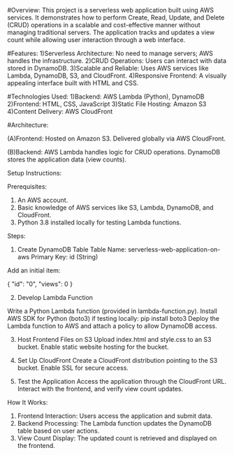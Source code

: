 #Overview:
This project is a serverless web application built using AWS services. It demonstrates how to perform Create, Read, Update, and Delete (CRUD) operations in a scalable and cost-effective manner without managing traditional servers. The application tracks and updates a view count while allowing user interaction through a web interface.

#Features:
1)Serverless Architecture: No need to manage servers; AWS handles the infrastructure.
2)CRUD Operations: Users can interact with data stored in DynamoDB.
3)Scalable and Reliable: Uses AWS services like Lambda, DynamoDB, S3, and CloudFront.
4)Responsive Frontend: A visually appealing interface built with HTML and CSS.

#Technologies Used:
1)Backend: AWS Lambda (Python), DynamoDB
2)Frontend: HTML, CSS, JavaScript
3)Static File Hosting: Amazon S3
4)Content Delivery: AWS CloudFront

#Architecture:

(A)Frontend:
Hosted on Amazon S3.
Delivered globally via AWS CloudFront.

(B)Backend:
AWS Lambda handles logic for CRUD operations.
DynamoDB stores the application data (view counts).

Setup Instructions:

Prerequisites:
1) An AWS account.
2) Basic knowledge of AWS services like S3, Lambda, DynamoDB, and CloudFront.
3) Python 3.8 installed locally for testing Lambda functions.

Steps:
1) Create DynamoDB Table
Table Name: serverless-web-application-on-aws
Primary Key: id (String)

Add an initial item:

{
  "id": "0",
  "views": 0
}

2) Develop Lambda Function

Write a Python Lambda function (provided in lambda-function.py).
Install AWS SDK for Python (boto3) if testing locally: pip install boto3
Deploy the Lambda function to AWS and attach a policy to allow DynamoDB access.

3) Host Frontend Files on S3
Upload index.html and style.css to an S3 bucket.
Enable static website hosting for the bucket.

4) Set Up CloudFront
Create a CloudFront distribution pointing to the S3 bucket.
Enable SSL for secure access.

5) Test the Application
Access the application through the CloudFront URL.
Interact with the frontend, and verify view count updates.

How It Works:
1) Frontend Interaction: Users access the application and submit data.
2) Backend Processing: The Lambda function updates the DynamoDB table based on user actions.
3) View Count Display: The updated count is retrieved and displayed on the frontend.

